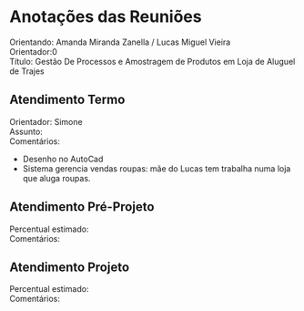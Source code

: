 # Anotações das Reuniões

Orientando: Amanda Miranda Zanella / Lucas Miguel Vieira  
Orientador:0  
Título: Gestão De Processos e Amostragem de Produtos em Loja de Aluguel de Trajes  

## Atendimento Termo

Orientador: Simone  
Assunto:  
Comentários:  

- Desenho no AutoCad  
- Sistema gerencia vendas roupas: mãe do Lucas tem trabalha numa loja que aluga roupas.  

## Atendimento Pré-Projeto

Percentual estimado:  
Comentários:  

## Atendimento Projeto

Percentual estimado:  
Comentários:  
